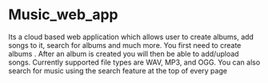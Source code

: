 # Music_web_app
Its a cloud based web application which allows user to create albums, add songs to it, search for albums and much more.
You first need to create albums . After an album is created you will then be able to add/upload songs. Currently supported file types are WAV, MP3, and OGG.
You can also search for music using the search feature at the top of every page

